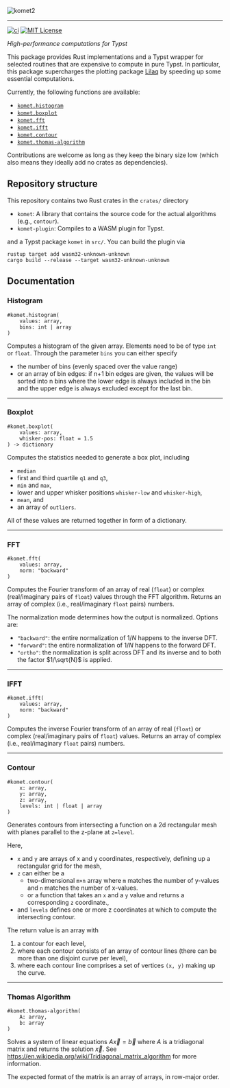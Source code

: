 ![komet2](https://github.com/user-attachments/assets/a45f2579-8e91-43ab-9ca0-e79e46ddb121)

---

<!-- [![Typst Package](https://img.shields.io/badge/dynamic/toml?url=https%3A%2F%2Fraw.githubusercontent.com%2FMc-Zen%2Fkomet%2Fv0.4.0%2Ftypst.toml&query=%24.package.version&prefix=v&logo=typst&label=package&color=239DAD)](https://typst.app/universe/package/komet) -->
[![ci](https://github.com/Mc-Zen/komet/actions/workflows/ci.yml/badge.svg)](https://github.com/Mc-Zen/komet/actions/workflows/ci.yml)
[![MIT License](https://img.shields.io/badge/license-MIT-blue)](https://github.com/Mc-Zen/komet/blob/main/LICENSE)


_High-performance computations for Typst_


This package provides Rust implementations and a Typst wrapper for selected routines that are expensive to compute in pure Typst. 
In particular, this package supercharges the plotting package [Lilaq](https://lilaq.org/) by speeding up some essential computations. 


Currently, the following functions are available:
- [`komet.histogram`](#histogram)
- [`komet.boxplot`](#boxplot)
- [`komet.fft`](#fft)
- [`komet.ifft`](#ifft)
- [`komet.contour`](#contour)
- [`komet.thomas-algorithm`](#thomas-algorithm)

Contributions are welcome as long as they keep the binary size low (which also means they ideally add no crates as dependencies). 

## Repository structure

This repository contains two Rust crates in the `crates/` directory
- `komet`: A library that contains the source code for the actual algorithms (e.g., `contour`). 
- `komet-plugin`: Compiles to a WASM plugin for Typst. 

and a Typst package `komet` in `src/`. You can build the plugin via
```
rustup target add wasm32-unknown-unknown
cargo build --release --target wasm32-unknown-unknown
```


## Documentation


### Histogram
```typ
#komet.histogram(
    values: array,
    bins: int | array
)
```
Computes a histogram of the given array. Elements need to be of type `int` or `float`. Through the parameter `bins` you can either specify 
- the number of bins (evenly spaced over the value range) 
- or an array of bin edges: if n+1 bin edges are given, the values will be sorted into n bins where the lower edge is always included in the bin and the upper edge is always excluded except for the last bin. 


---
### Boxplot
```typ
#komet.boxplot(
    values: array,
    whisker-pos: float = 1.5
) -> dictionary
```
Computes the statistics needed to generate a box plot, including
- `median`
- first and third quartile `q1` and `q3`,
- `min` and `max`,
- lower and upper whisker positions `whisker-low` and `whisker-high`,
- `mean`, and
- an array of `outliers`. 

All of these values are returned together in form of a dictionary. 



---
### FFT
```typ
#komet.fft(
    values: array,
    norm: "backward"
)
```
Computes the Fourier transform of an array of real (`float`) or complex (real/imaginary pairs of `float`) values through the FFT algorithm. Returns an array of complex (i.e., real/imaginary `float` pairs) numbers. 

The normalization mode determines how the output is normalized. Options are:
- `"backward"`: the entire normalization of $1/N$ happens to the inverse DFT. 
- `"forward"`: the entire normalization of $1/N$ happens to the forward DFT. 
- `"ortho"`: the normalization is split across DFT and its inverse and to both the factor $1/\sqrt{N}$ is applied. 


---
### IFFT
```typ
#komet.ifft(
    values: array,
    norm: "backward"
)
```
Computes the inverse Fourier transform of an array of real (`float`) or complex (real/imaginary pairs of `float`) values. Returns an array of complex (i.e., real/imaginary `float` pairs) numbers. 

---
### Contour
```typ
#komet.contour(
    x: array,
    y: array,
    z: array,
    levels: int | float | array
)
```
Generates contours from intersecting a function on a 2d rectangular mesh
with planes parallel to the z-plane at `z=level`.

Here, 
- `x` and `y` are arrays of x and y coordinates, respectively, defining up a rectangular grid for the mesh, 
- `z` can either be a 
    - two-dimensional `m×n` array where `m` matches the number of y-values
    and `n` matches the number of x-values. 
    - or a function that takes an `x` and a `y` value and returns a 
    corresponding `z` coordinate.,
- and `levels` defines one or more z coordinates at which to compute the intersecting contour. 

The return value is an array with
1. a contour for each level, 
2. where each contour consists of an array of contour lines (there can be more 
   than one disjoint curve per level), 
3. where each contour line comprises a set of vertices `(x, y)` making up the curve. 


---
### Thomas Algorithm
```typ
#komet.thomas-algorithm(
    A: array,
    b: array
)
```
Solves a system of linear equations $A\vec{x} = \vec{b}$
where $A$ is a tridiagonal matrix and returns the solution $\vec{x}$.
See https://en.wikipedia.org/wiki/Tridiagonal_matrix_algorithm
for more information.

The expected format of the matrix is an array of arrays, in row-major order.
